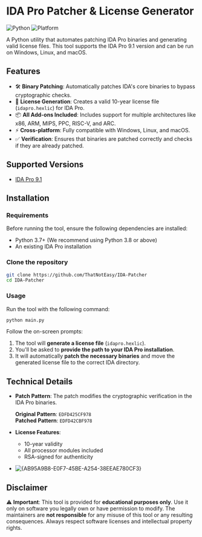 # IDA Pro Patcher & License Generator

![Python](https://img.shields.io/badge/python-3.7+-blue.svg)
![Platform](https://img.shields.io/badge/platform-windows%20%7C%20linux%20%7C%20macos-lightgrey.svg)

A Python utility that automates patching IDA Pro binaries and generating valid license files. This tool supports the IDA Pro 9.1 version and can be run on Windows, Linux, and macOS.

## Features

- 🛠️ **Binary Patching**: Automatically patches IDA's core binaries to bypass cryptographic checks.
- 🔑 **License Generation**: Creates a valid 10-year license file (`idapro.hexlic`) for IDA Pro.
- 📦 **All Add-ons Included**: Includes support for multiple architectures like x86, ARM, MIPS, PPC, RISC-V, and ARC.
- ⚡ **Cross-platform**: Fully compatible with Windows, Linux, and macOS.
- ✅ **Verification**: Ensures that binaries are patched correctly and checks if they are already patched.

## Supported Versions

- [IDA Pro 9.1 ](https://gofile.io/d/cW5cWA)

## Installation

### Requirements

Before running the tool, ensure the following dependencies are installed:

- Python 3.7+ (We recommend using Python 3.8 or above)
- An existing IDA Pro installation

### Clone the repository

```bash
git clone https://github.com/ThatNotEasy/IDA-Patcher
cd IDA-Patcher
```

### Usage

Run the tool with the following command:

```bash
python main.py
```

Follow the on-screen prompts:

1. The tool will **generate a license file** (`idapro.hexlic`).
2. You'll be asked to **provide the path to your IDA Pro installation**.
3. It will automatically **patch the necessary binaries** and move the generated license file to the correct IDA directory.

## Technical Details

- **Patch Pattern**: The patch modifies the cryptographic verification in the IDA Pro binaries.
  
  **Original Pattern**: `EDFD425CF978`  
  **Patched Pattern**: `EDFD42CBF978`

- **License Features**:
  - 10-year validity
  - All processor modules included
  - RSA-signed for authenticity
 
- ![{AB95A9B8-E0F7-45BE-A254-38EEAE780CF3}](https://github.com/user-attachments/assets/b9860e13-16ab-4aef-a062-9880a72289c5)

## Disclaimer

⚠️ **Important**: This tool is provided for **educational purposes only**. Use it only on software you legally own or have permission to modify. The maintainers are **not responsible** for any misuse of this tool or any resulting consequences. Always respect software licenses and intellectual property rights.
